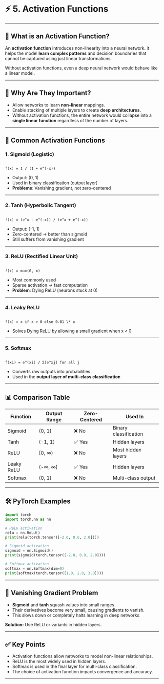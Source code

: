 # ⚡ 5. Activation Functions

---

## 📘 What is an Activation Function?

An **activation function** introduces non-linearity into a neural network. It helps the model **learn complex patterns** and decision boundaries that cannot be captured using just linear transformations.

Without activation functions, even a deep neural network would behave like a linear model.

---

## 🧠 Why Are They Important?

- Allow networks to learn **non-linear** mappings.
- Enable stacking of multiple layers to create **deep architectures**.
- Without activation functions, the entire network would collapse into a **single linear function** regardless of the number of layers.

---

## 🔢 Common Activation Functions

### 1. **Sigmoid (Logistic)**

```

f(x) = 1 / (1 + e^(-x))

```

- Output: (0, 1)
- Used in binary classification (output layer)
- **Problems**: Vanishing gradient, not zero-centered

---

### 2. **Tanh (Hyperbolic Tangent)**

```

f(x) = (e^x - e^(-x)) / (e^x + e^(-x))

```

- Output: (-1, 1)
- Zero-centered → better than sigmoid
- Still suffers from vanishing gradient

---

### 3. **ReLU (Rectified Linear Unit)**

```

f(x) = max(0, x)

```

- Most commonly used
- Sparse activation → fast computation
- **Problem**: Dying ReLU (neurons stuck at 0)

---

### 4. **Leaky ReLU**

```

f(x) = x if x > 0 else 0.01 \* x

```

- Solves Dying ReLU by allowing a small gradient when x < 0

---

### 5. **Softmax**

```

f(xi) = e^(xi) / Σ(e^xj) for all j

````

- Converts raw outputs into probabilities
- Used in the **output layer of multi-class classification**

---

## 📊 Comparison Table

| Function     | Output Range | Zero-Centered | Used In              |
|--------------|--------------|---------------|----------------------|
| Sigmoid      | (0, 1)       | ❌ No          | Binary classification|
| Tanh         | (-1, 1)      | ✅ Yes         | Hidden layers        |
| ReLU         | [0, ∞)       | ❌ No          | Most hidden layers   |
| Leaky ReLU   | (-∞, ∞)      | ✅ Yes         | Hidden layers        |
| Softmax      | (0, 1)       | ❌ No          | Multi-class output   |

---

## 🛠 PyTorch Examples

```python
import torch
import torch.nn as nn

# ReLU activation
relu = nn.ReLU()
print(relu(torch.tensor([-2.0, 0.0, 2.0])))

# Sigmoid activation
sigmoid = nn.Sigmoid()
print(sigmoid(torch.tensor([-2.0, 0.0, 2.0])))

# Softmax activation
softmax = nn.Softmax(dim=0)
print(softmax(torch.tensor([1.0, 2.0, 3.0])))
````

---

## 🚫 Vanishing Gradient Problem

* **Sigmoid** and **tanh** squash values into small ranges.
* Their derivatives become very small, causing gradients to vanish.
* This slows down or completely halts learning in deep networks.

**Solution:** Use ReLU or variants in hidden layers.

---

## ✅ Key Points

* Activation functions allow networks to model non-linear relationships.
* ReLU is the most widely used in hidden layers.
* Softmax is used in the final layer for multi-class classification.
* The choice of activation function impacts convergence and accuracy.

---


